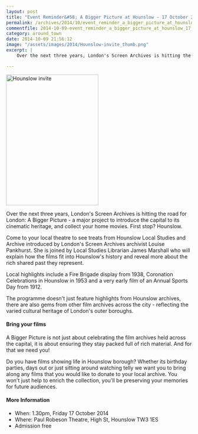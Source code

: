 ```yaml
---
layout: post
title: "Event Reminder&#58; A Bigger Picture at Hounslow - 17 October 2014"
permalink: /archives/2014/10/event_reminder_a_bigger_picture_at_hounslow_17_oct.html
commentfile: 2014-10-09-event_reminder_a_bigger_picture_at_hounslow_17_oct
category: around_town
date: 2014-10-09 21:56:12
image: "/assets/images/2014/Hounslow-invite_thumb.png"
excerpt: |
    Over the next three years, London's Screen Archives is hitting the road for London: A Bigger Picture - a major project to introduce the capital to its cinematic heritage, and collect your home movies. First stop? Hounslow.

---
```


<a href="/assets/images/2014/Hounslow-invite.png" title="See larger version of - Hounslow invite"><img src="/assets/images/2014/Hounslow-invite_thumb.png" width="250" height="354" alt="Hounslow invite" class="photo right" /></a>

Over the next three years, London's Screen Archives is hitting the road for London: A Bigger Picture - a major project to introduce the capital to its cinematic heritage, and collect your home movies. First stop? Hounslow.

Come to your local theatre to see treats from Hounslow Local Studies and Archive introduced by London's Screen Archives archivist Louise Pankhurst. She is joined by Local Studies Librarian James Marshall who will explain how the films fit into Hounslow's history and reveal more about the rich shared past they represent.

Local highlights include a Fire Brigade display from 1938, Coronation Celebrations in Hounslow in 1953 and a very early film of an Annual Sports Day from 1912.

The programme doesn't just feature highlights from Hounslow archives, there are also gems from other film archives across the city - reflecting the varied cultural heritage of London's outer boroughs.

#### Bring your films

A Bigger Picture is not just about celebrating the film archives held across the capital, it is about ensuring they stay packed full of rich material. And for that we need you!

Do you have films showing life in Hounslow borough? Whether its birthday parties, days out or just sitting around watching telly we want you to bring along any films that you would like to donate to your local archive. You won't just help to enrich the collection, you'll be preserving your memories for future audiences.

#### More Information

-   When: 1.30pm, Friday 17 October 2014
-   Where: Paul Robeson Theatre, High St, Hounslow TW3 1ES
-   Admission free
